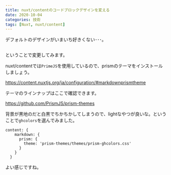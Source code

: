 ```yaml
---
title: nuxt/contentのコードブロックデザインを変える
date: 2020-10-04
categories: 技術
tags: [Nuxt, nuxt/content]
---
```


デフォルトのデザインがいまいち好きくない･･･。

<img src="https://firebasestorage.googleapis.com/v0/b/hukurouo.appspot.com/o/image%2Frapture_20201004133104.png?alt=media&token=845a92e8-870d-495c-a2c0-661aecc12bc5" alt="" width="">


ということで変更してみます。

nuxt/contentでは`PrimeJS`を使用しているので、prismのテーマをインストールしましょう。

https://content.nuxtjs.org/ja/configuration/#markdownprismtheme

テーマのラインナップはここで確認できます。

https://github.com/PrismJS/prism-themes

背景が黒地のだと白黒でちかちかしてしまうので、lightなやつが良いな。ということで`ghcolors`を選んでみました。

```js[nuxt.config.js]
content: {
    markdown: {
      prism: {
        theme: 'prism-themes/themes/prism-ghcolors.css'
      }
    }
  }
```

よい感じですね。